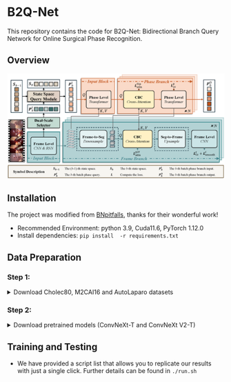 # B2Q-Net

This repository contains the code for B2Q-Net: Bidirectional Branch Query Network for Online Surgical Phase Recognition.

## Overview
![Overview](./assets/Overview.png)

## Installation
The project was modified from [BNpitfalls](https://gitlab.com/nct_tso_public/pitfalls_bn), thanks for their wonderful work!

+ Recommended Environment: python 3.9, Cuda11.6, PyTorch 1.12.0
+ Install dependencies: `pip install  -r requirements.txt`

## Data Preparation

### Step 1:

<details>
<summary>Download Cholec80, M2CAI16 and AutoLaparo datasets</summary>

- Access can be requested [Cholec80](http://camma.u-strasbg.fr/datasets), [M2CAI16](http://camma.u-strasbg.fr/datasets), [AutoLaparo](https://autolaparo.github.io/).
- Download the videos for each datasets and extract frames at 1fps. E.g. for `video01.mp4` with ffmpeg, run:
```bash
mkdir /<PATH_TO_THIS_FOLDER>/data/frames_1fps/01/
ffmpeg -hide_banner -i /<PATH_TO_VIDEOS>/video01.mp4 -r 1 -start_number 0 /<PATH_TO_THIS_FOLDER>/data/frames_1fps/01/%08d.jpg
```
- The final dataset structure should look like this:

```
Cholec80/
	data/
		frames_1fps/
			01/
				00000001.jpg
				00000002.jpg
				00000003.jpg
				00000004.jpg
				...
			02/
				...
			...
			80/
				...
		phase_annotations/
			video01-phase.txt
			video02-phase.txt
			...
			video80-phase.txt
		tool_annotations/
			video01-tool.txt
			video02-tool.txt
			...
			video80-tool.txt
	output/
	train_scripts/
	predict.sh
	train.sh
```
</details>

### Step 2: 

<details>
<summary>Download pretrained models (ConvNeXt-T and ConvNeXt V2-T)</summary>

- download ConvNeXt-T [weights](https://dl.fbaipublicfiles.com/convnext/convnext_tiny_1k_224_ema.pth) and place here: `train_scripts/convnext/convnext_tiny_1k_224_ema.pth`
- download ConvNeXt V2-T [weights](https://dl.fbaipublicfiles.com/convnext/convnextv2/im1k/convnextv2_tiny_1k_224_ema.pt) and place here: `train_scripts/convnext/convnextv2_tiny_1k_224_ema.pt`

</details>

## Training and Testing
+ We have provided a script list that allows you to replicate our results with just a single click. Further details can be found in `./run.sh`


